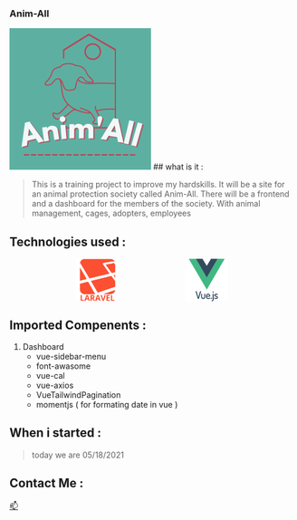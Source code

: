 ### Anim-All
<img src="https://github.com/Delvaux1986/anim-all/blob/main/public/assets/img/logo/logo.png?raw=true" alt="logo" style="width:250px;height:250px; margin:auto auto;"/>
## what is it :

> This is a training project to improve my hardskills.
>It will be a site for an animal protection society called Anim-All.
>There will be a frontend and a dashboard for the members of the society.
>With animal management, cages, adopters, employees 

## Technologies used :

<div style="display:flex;flex-direction:row; justify-content:space-evenly;"> 
    <img src="https://raw.githubusercontent.com/devicons/devicon/7a4ca8aa871d6dca81691e018d31eed89cb70a76/icons/laravel/laravel-plain-wordmark.svg" width="75" height="75" style="display:flex;"/>
    <img src="https://raw.githubusercontent.com/devicons/devicon/7a4ca8aa871d6dca81691e018d31eed89cb70a76/icons/vuejs/vuejs-original-wordmark.svg" width="75" height="75" />
</div>

## Imported Compenents : 
1. Dashboard
    * vue-sidebar-menu
    * font-awasome
    * vue-cal
    * vue-axios
    * VueTailwindPagination
    * momentjs ( for formating date in vue )

## When i started : 

> today we are 05/18/2021 

## Contact Me :
[:mailbox:](mailto:delvaux.robby@protonmail.com)
